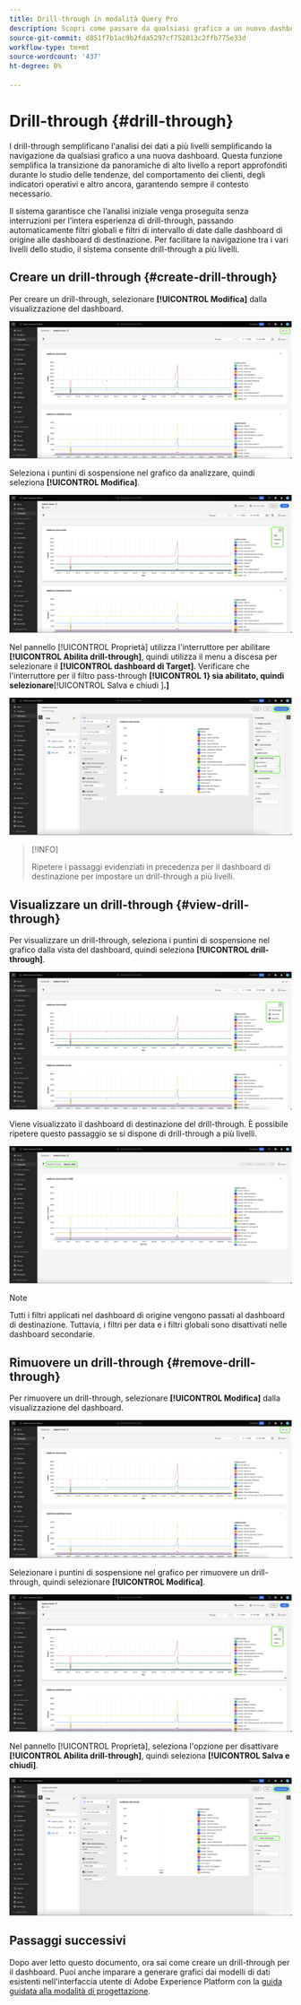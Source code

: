 ```yaml
---
title: Drill-through in modalità Query Pro
description: Scopri come passare da qualsiasi grafico a un nuovo dashboard per esplorare i dati utilizzando il drill-through.
source-git-commit: d851f7b1ac9b2fda5297cf752013c2ffb775e33d
workflow-type: tm+mt
source-wordcount: '437'
ht-degree: 0%

---
```


# Drill-through {#drill-through}

I drill-through semplificano l&#39;analisi dei dati a più livelli semplificando la navigazione da qualsiasi grafico a una nuova dashboard. Questa funzione semplifica la transizione da panoramiche di alto livello a report approfonditi durante lo studio delle tendenze, del comportamento dei clienti, degli indicatori operativi e altro ancora, garantendo sempre il contesto necessario.

Il sistema garantisce che l’analisi iniziale venga proseguita senza interruzioni per l’intera esperienza di drill-through, passando automaticamente filtri globali e filtri di intervallo di date dalle dashboard di origine alle dashboard di destinazione. Per facilitare la navigazione tra i vari livelli dello studio, il sistema consente drill-through a più livelli.

## Creare un drill-through {#create-drill-through}

Per creare un drill-through, selezionare **[!UICONTROL Modifica]** dalla visualizzazione del dashboard.

![Dashboard personalizzato con Modifica evidenziata.](../../images/query-pro-mode/drill-through.png)

Seleziona i puntini di sospensione nel grafico da analizzare, quindi seleziona **[!UICONTROL Modifica]**.

![Grafico con il menu con i puntini di sospensione evidenziati da Modifica.](../../images/query-pro-mode/drill-through-chart-edit.png)

Nel pannello [!UICONTROL Proprietà] utilizza l&#39;interruttore per abilitare **[!UICONTROL Abilita drill-through]**, quindi utilizza il menu a discesa per selezionare il **[!UICONTROL dashboard di Target]**. Verificare che l&#39;interruttore per il filtro pass-through **[!UICONTROL 1} sia abilitato, quindi selezionare**[!UICONTROL  Salva e chiudi ]**.]**

![Pannello delle proprietà del grafico con Attiva drill-through, dashboard di destinazione e pass-through filtro evidenziati.](../../images/query-pro-mode/drill-through-chart-properties.png)

>[!INFO]
>
>Ripetere i passaggi evidenziati in precedenza per il dashboard di destinazione per impostare un drill-through a più livelli.

## Visualizzare un drill-through {#view-drill-through}

Per visualizzare un drill-through, seleziona i puntini di sospensione nel grafico dalla vista del dashboard, quindi seleziona **[!UICONTROL drill-through]**.

![Grafico con il menu con i puntini di sospensione evidenziati.](../../images/query-pro-mode/drill-through-chart-view.png)

Viene visualizzato il dashboard di destinazione del drill-through. È possibile ripetere questo passaggio se si dispone di drill-through a più livelli.

![Il dashboard di destinazione visualizzato con il drill-through evidenziato.](../../images/query-pro-mode/drill-through-target-dashboard.png)

>[!NOTE]
>
>Tutti i filtri applicati nel dashboard di origine vengono passati al dashboard di destinazione. Tuttavia, i filtri per data e i filtri globali sono disattivati nelle dashboard secondarie.

## Rimuovere un drill-through {#remove-drill-through}

Per rimuovere un drill-through, selezionare **[!UICONTROL Modifica]** dalla visualizzazione del dashboard.

![Dashboard personalizzato con Modifica evidenziata.](../../images/query-pro-mode/drill-through.png)

Selezionare i puntini di sospensione nel grafico per rimuovere un drill-through, quindi selezionare **[!UICONTROL Modifica]**.

![Grafico con il menu con i puntini di sospensione evidenziati da Modifica.](../../images/query-pro-mode/drill-through-chart-edit.png)

Nel pannello [!UICONTROL Proprietà], seleziona l&#39;opzione per disattivare **[!UICONTROL Abilita drill-through]**, quindi seleziona **[!UICONTROL Salva e chiudi]**.

![Pannello delle proprietà del grafico con l&#39;interruttore disabilitato per [!UICONTROL Attiva drill-through] evidenziato.](../../images/query-pro-mode/drill-through-disable.png)

## Passaggi successivi

Dopo aver letto questo documento, ora sai come creare un drill-through per il dashboard. Puoi anche imparare a generare grafici dai modelli di dati esistenti nell&#39;interfaccia utente di Adobe Experience Platform con la [guida guidata alla modalità di progettazione](../../user-defined-dashboards.md).
